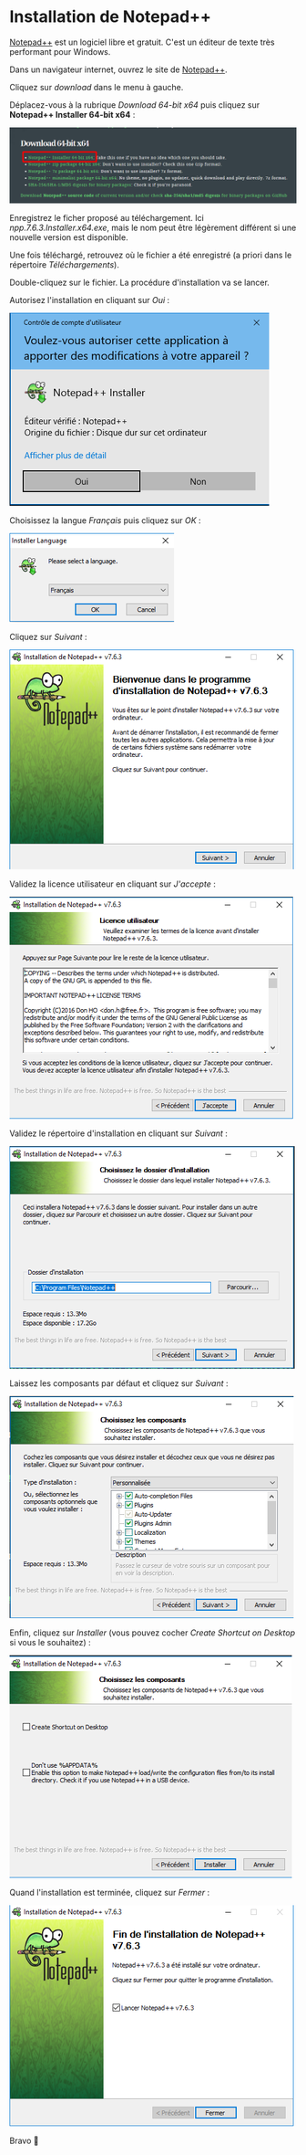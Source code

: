 # Installation de Notepad++

[Notepad++](https://notepad-plus-plus.org/fr/) est un logiciel libre et gratuit. C'est un éditeur de texte très performant pour Windows.

Dans un navigateur internet, ouvrez le site de [Notepad++](https://notepad-plus-plus.org/fr/).

Cliquez sur *download* dans le menu à gauche.

Déplacez-vous à la rubrique *Download 64-bit x64* puis cliquez sur **Notepad++ Installer 64-bit x64** :

![](img/npp_00.png)

Enregistrez le ficher proposé au téléchargement. Ici *npp.7.6.3.Installer.x64.exe*, mais le nom peut être légèrement différent si une nouvelle version est disponible.

Une fois téléchargé, retrouvez où le fichier a été enregistré (a priori dans le répertoire *Téléchargements*).

Double-cliquez sur le fichier. La procédure d'installation va se lancer.

Autorisez l'installation en cliquant sur *Oui* :

![](img/npp_01.png)

Choisissez la langue *Français* puis cliquez sur *OK* :

![](img/npp_02.png)

Cliquez sur *Suivant* :

![](img/npp_03.png)

Validez la licence utilisateur en cliquant sur *J'accepte* :

![](img/npp_04.png)

Validez le répertoire d'installation en cliquant sur *Suivant* :

![](img/npp_05.png)

Laissez les composants par défaut et cliquez sur *Suivant* :

![](img/npp_06.png)

Enfin, cliquez sur *Installer* (vous pouvez cocher *Create Shortcut on Desktop* si vous le souhaitez) :

![](img/npp_07.png)

Quand l'installation est terminée, cliquez sur *Fermer* :

![](img/npp_08.png)

Bravo 🎉
